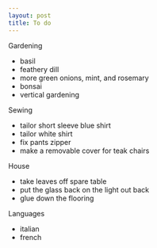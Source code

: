 ```yaml
---
layout: post
title: To do
---
```


Gardening
- basil
- feathery dill
- more green onions, mint, and rosemary
- bonsai
- vertical gardening

Sewing
- tailor short sleeve blue shirt
- tailor white shirt
- fix pants zipper
- make a removable cover for teak chairs

House
- take leaves off spare table
- put the glass back on the light out back
- glue down the flooring

Languages
- italian
- french
